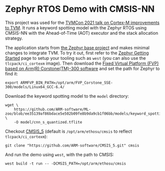 <!--- Licensed to the Apache Software Foundation (ASF) under one -->
<!--- or more contributor license agreements.  See the NOTICE file -->
<!--- distributed with this work for additional information -->
<!--- regarding copyright ownership.  The ASF licenses this file -->
<!--- to you under the Apache License, Version 2.0 (the -->
<!--- "License"); you may not use this file except in compliance -->
<!--- with the License.  You may obtain a copy of the License at -->

<!---   http://www.apache.org/licenses/LICENSE-2.0 -->

<!--- Unless required by applicable law or agreed to in writing, -->
<!--- software distributed under the License is distributed on an -->
<!--- "AS IS" BASIS, WITHOUT WARRANTIES OR CONDITIONS OF ANY -->
<!--- KIND, either express or implied.  See the License for the -->
<!--- specific language governing permissions and limitations -->
<!--- under the License. -->

# Zephyr RTOS Demo with CMSIS-NN

This project was used for the [TVMCon 2021 talk on Cortex-M improvements to TVM](https://www.youtube.com/watch?v=6a7o8U-8Op4). It runs a keyword spotting model with the Zephyr RTOS using CMSIS-NN with the Ahead-of-Time (AOT) executor and the stack allocation strategy.

The application starts from [the Zephyr base project](https://docs.zephyrproject.org/latest/application/index.html#application) and makes minimal changes to integrate TVM. To try it out, first refer to the [Zephyr Getting Started](https://docs.zephyrproject.org/latest/getting_started/index.html) page to setup your tooling such as `west` (you can also use the `tlcpack/ci_cortexm` image). Then download the [Fixed Virtual Platform (FVP) based on Arm(R) Corstone(TM)-300 software](https://developer.arm.com/tools-and-software/open-source-software/arm-platforms-software/arm-ecosystem-fvps) and set the path for Zephyr to find it:

```
export ARMFVP_BIN_PATH=/opt/arm/FVP_Corstone_SSE-300/models/Linux64_GCC-6.4/
```

Download the keyword spotting model to the `model` directory:
```
wget \
    https://github.com/ARM-software/ML-zoo/blob/ee35139af86bdace5e502b09fe8b9da9cb1f06bb/models/keyword_spotting/cnn_small/tflite_int8/cnn_s_quantized.tflite \
    -O model/cnn_s_quantized.tflite
```

Checkout [CMSIS_5](https://github.com/ARM-software/CMSIS_5.git) (default is `/opt/arm/ethosu/cmsis` to reflect `tlcpack/ci_cortexm`):
```
git clone "https://github.com/ARM-software/CMSIS_5.git" cmsis
```

And run the demo using `west`, with the path to CMSIS:
```
west build -t run -- -DCMSIS_PATH=/opt/arm/ethosu/cmsis
```
